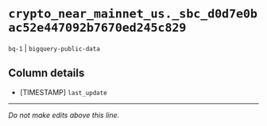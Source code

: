 # `crypto_near_mainnet_us._sbc_d0d7e0bac52e447092b7670ed245c829`
`bq-1` | `bigquery-public-data`

## Column details
* [TIMESTAMP] `last_update`

-------------------------------------------------------------------------------
*Do not make edits above this line.*
